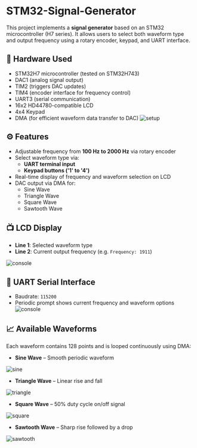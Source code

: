 # STM32-Signal-Generator
This project implements a **signal generator** based on an STM32 microcontroller (H7 series). It allows users to select both waveform type and output frequency using a rotary encoder, keypad, and UART interface.

## 🔧 Hardware Used

- STM32H7 microcontroller (tested on STM32H743)
- DAC1 (analog signal output)
- TIM2 (triggers DAC updates)
- TIM4 (encoder interface for frequency control)
- UART3 (serial communication)
- 16x2 HD44780-compatible LCD
- 4x4 Keypad
- DMA (for efficient waveform data transfer to DAC)
![setup](images/setup.png)

## ⚙️ Features

- Adjustable frequency from **100 Hz to 2000 Hz** via rotary encoder
- Select waveform type via:
  - **UART terminal input**
  - **Keypad buttons ('1' to '4')**
- Real-time display of frequency and waveform selection on LCD
- DAC output via DMA for:
  - Sine Wave
  - Triangle Wave
  - Square Wave
  - Sawtooth Wave

## 📺 LCD Display

- **Line 1**: Selected waveform type
- **Line 2**: Current output frequency (e.g. `Frequency: 1911`)

![console](images/lcd.png)

## 📡 UART Serial Interface

- Baudrate: `115200`
- Periodic prompt shows current frequency and waveform options
![console](images/console.png)

## 📈 Available Waveforms

Each waveform contains 128 points and is looped continuously using DMA:
- **Sine Wave** – Smooth periodic waveform

![sine](images/sine.png)
- **Triangle Wave** – Linear rise and fall

![triangle](images/triangle.png)
- **Square Wave** – 50% duty cycle on/off signal

![square](images/square.png)
- **Sawtooth Wave** – Sharp rise followed by a drop

![sawtooth](images/sawtooth.png)
